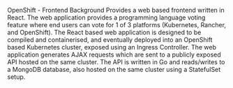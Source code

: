 OpenShift - Frontend
Background
Provides a web based frontend written in React. The web application provides a programming language voting feature where end users can vote for 1 of 3 platforms (Kubernetes, Rancher, and OpenShift). The React based web application is designed to be compiled and containerised, and eventually deployed into an OpenShift based Kubernetes cluster, exposed using an Ingress Controller. The web application generates AJAX requests which are sent to a publicly exposed API hosted on the same cluster. The API is written in Go and reads/writes to a MongoDB database, also hosted on the same cluster using a StatefulSet setup.